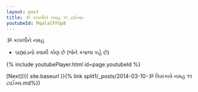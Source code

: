 ```yaml
---
layout: post
title: ૐ કાપલીને નમહ ૧૧ ટાઈમ્સ
youtubeId: MqalalFFUp8
---
```

 
 
 ૐ કાપલીને નમહ  
 
 -  બ્રહ્માંડનો સ્વામી કોણ છે (જેને કપાલા કહે છે) 
 
  
 
  
 
 
 
 
 
 


{% include youtubePlayer.html id=page.youtubeId %}
 
[Next]({{ site.baseurl }}{% link  split1/_posts/2014-03-10-ૐ ત્રિસંકાવે નમહ ૧૧ ટાઈમ્સ.md%})
 
